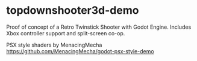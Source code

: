 # topdownshooter3d-demo
Proof of concept of a Retro Twinstick Shooter with Godot Engine. Includes Xbox controller support and split-screen co-op.

PSX style shaders by MenacingMecha https://github.com/MenacingMecha/godot-psx-style-demo
